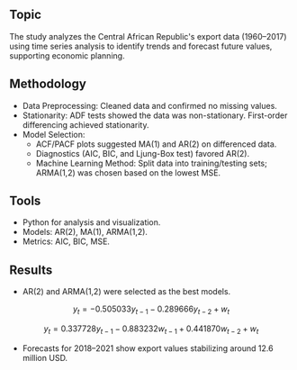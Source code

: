 ## Topic
The study analyzes the Central African Republic's export data (1960–2017) using time series analysis to identify trends and forecast future values, supporting economic planning.

## Methodology
- Data Preprocessing: Cleaned data and confirmed no missing values.
- Stationarity: ADF tests showed the data was non-stationary. First-order differencing achieved stationarity.
- Model Selection:
  - ACF/PACF plots suggested MA(1) and AR(2) on differenced data.
  - Diagnostics (AIC, BIC, and Ljung-Box test) favored AR(2).
  - Machine Learning Method: Split data into training/testing sets; ARMA(1,2) was chosen based on the lowest MSE.
## Tools
- Python for analysis and visualization.
- Models: AR(2), MA(1), ARMA(1,2).
- Metrics: AIC, BIC, MSE.
## Results
- AR(2) and ARMA(1,2) were selected as the best models.


$$
y_t = -0.505033 y_{t-1} -0.289666 y_{t-2}+ w_t
$$

$$
y_t = 0.337728 y_{t-1} -0.883232 w_{t-1}+ 0.441870w_{t-2} + w_t
$$
- Forecasts for 2018–2021 show export values stabilizing around 12.6 million USD.
